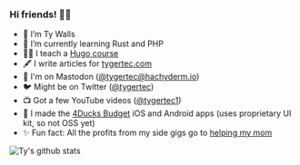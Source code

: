### Hi friends! 👋🤓

<!--
**tygerbytes/tygerbytes** is a ✨ _special_ ✨ repository because its `README.md` (this file) appears on your GitHub profile.
-->

- 🔭 I’m Ty Walls
- 🌱 I’m currently learning Rust and PHP
- 🧑‍🏫 I teach a [Hugo course](https://www.tygertec.com/project/wp-to-hugo/)
- 🖋️ I write articles for [tygertec.com](https://www.tygertec.com)
- 🐘 I'm on Mastodon ([@tygertec@hachyderm.io](https://hachyderm.io/web/@tygertec))
- 🐦 Might be on Twitter ([@tygertec](https://twitter.com/tygertec))
- 📺 Got a few YouTube videos ([@tygertec1](https://www.youtube.com/@tygertec1))
- 🦆 I made the [4Ducks Budget](https://www.4ducksbudget.app) iOS and Android apps (uses proprietary UI kit, so not OSS yet)
- ✨ Fun fact: All the profits from my side gigs go to [helping my mom](https://www.tygertec.com/project/save-mom)

![Ty's github stats](https://github-readme-stats.vercel.app/api?username=tygerbytes&show_icons=true)
